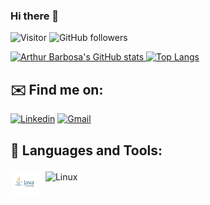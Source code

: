 ### Hi there 👋

![Visitor](https://visitor-badge.laobi.icu/badge?page_id=arthurbarbosa.arthurbarbosa)
![GitHub followers](https://img.shields.io/github/followers/arthurbarbosa.svg?style=social&label=Follow&maxAge=2592000)

[![Arthur Barbosa's GitHub stats](https://github-readme-stats.vercel.app/api?username=arthurbarbosa&show_icons=true&theme=react)
![Top Langs](https://github-readme-stats.vercel.app/api/top-langs/?username=arthurbarbosa&layout=compact)](https://github.com/arthurbarbosa/github-readme-stats)

## ✉️ Find me on:
<p>
    <a target="_blank" href="https://linkedin.com/in/arthur-barbosa-704726100" target="_blank" rel="noopener noreferrer"> <img
            src="https://cdn.jsdelivr.net/npm/simple-icons@v3/icons/linkedin.svg" alt="Linkedin" height="40"></a>
    <a href="mailto:arthurbruno03@gmail.com"> <img src="https://cdn.jsdelivr.net/npm/simple-icons@v3/icons/gmail.svg"
            alt="Gmail" height="40"></a>
</p>

 

## 🧰 Languages and Tools:
<p>
    <img src="https://raw.githubusercontent.com/github/explore/80688e429a7d4ef2fca1e82350fe8e3517d3494d/topics/java/java.png"
        alt="Java" height="40" style="vertical-align:top; margin:4px">
    <img src="https://camo.githubusercontent.com/c9e69187b887fa0d0ce77d46f960a8e6772a77e60eddbc8f8d30e3c8293131da/68747470733a2f2f73766773686172652e636f6d2f692f5573712e737667" alt="Linux" height="40" style="vertical-align:top; margin:4px">
</p>

